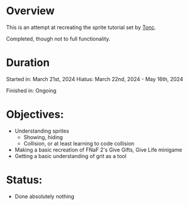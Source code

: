 # Overview
This is an attempt at recreating the sprite tutorial set by [Tonc](https://gbadev.net/tonc/regobj.html#sec-obj-demo).

Completed, though not to full functionality.

# Duration
Started in: March 21st, 2024
Hiatus: March 22nd, 2024 - May 16th, 2024

Finished in: Ongoing

# Objectives:
- Understanding sprites
    + Showing, hiding
    + Collision, or at least learning to code collision
- Making a basic recreation of FNaF 2's Give Gifts, Give Life minigame
- Getting a basic understanding of grit as a tool

# Status:
- Done absolutely nothing